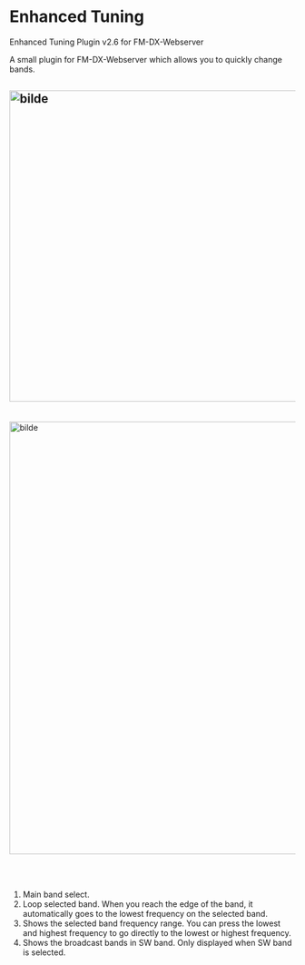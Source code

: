 # Enhanced Tuning
Enhanced Tuning Plugin v2.6 for FM-DX-Webserver
<br>

A small plugin for FM-DX-Webserver which allows you to quickly change bands.
<br>

<img width="1188" height="548" alt="bilde" src="https://github.com/user-attachments/assets/95792f2f-ce22-4a81-8aef-49b2bd69a0a6" /><br>
 ---
 <br>
<img width="1209" height="762" alt="bilde" src="https://github.com/user-attachments/assets/8315b2b4-2f04-483d-a794-0352e4ddd8c6" />




<br><br>

1. Main band select.
2. Loop selected band. When you reach the edge of the band, it automatically goes to the lowest frequency on the selected band.
3. Shows the selected band frequency range. You can press the lowest and highest frequency to go directly to the lowest or highest frequency.
4. Shows the broadcast bands in SW band. Only displayed when SW band is selected.

<br><br>



